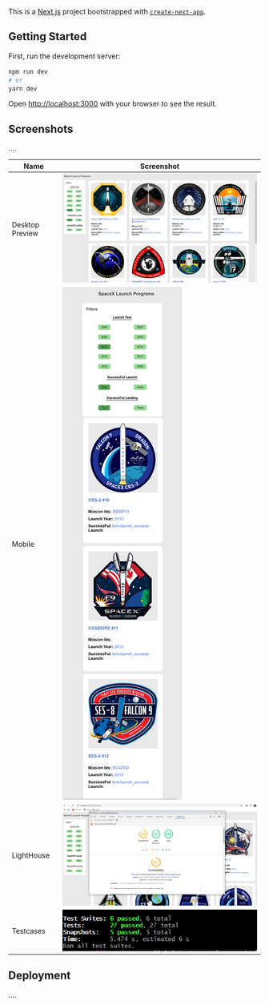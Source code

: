 This is a [Next.js](https://nextjs.org/) project bootstrapped with [`create-next-app`](https://github.com/vercel/next.js/tree/canary/packages/create-next-app).

## Getting Started

First, run the development server:

```bash
npm run dev
# or
yarn dev
```

Open [http://localhost:3000](http://localhost:3000) with your browser to see the result.

## Screenshots

....

| Name            | Screenshot                                                                                                       |
| --------------- | ---------------------------------------------------------------------------------------------------------------- |
| Desktop Preview | ![Desktop Screenshot](https://github.com/demukeshchouhan/spacex/blob/master/public/screenshot/screenshot1.PNG)   |
| Mobile          | ![Mobile screenshot](https://github.com/demukeshchouhan/spacex/blob/master/public/screenshot/mobile_SS.png)      |
| LightHouse      | ![Lighthouse screenshot](https://github.com/demukeshchouhan/spacex/blob/master/public/screenshot/lighthouse.PNG) |
| Testcases       | ![testcase screenshot](https://github.com/demukeshchouhan/spacex/blob/master/public/screenshot/test.PNG)         |

## Deployment

....
